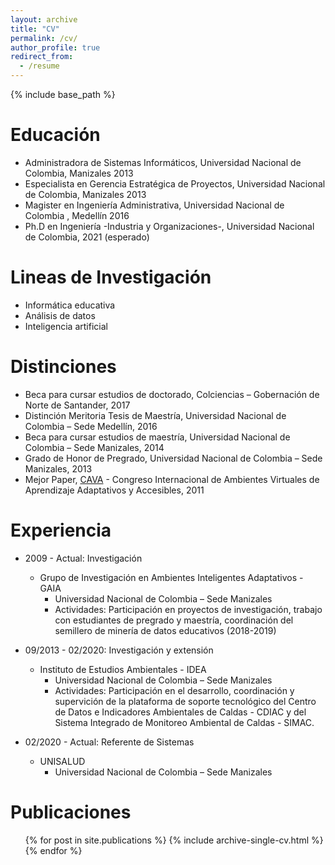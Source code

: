 ```yaml
---
layout: archive
title: "CV"
permalink: /cv/
author_profile: true
redirect_from:
  - /resume
---
```


{% include base_path %}

Educación
======
* Administradora de Sistemas Informáticos, Universidad Nacional de Colombia, Manizales 2013
* Especialista en Gerencia Estratégica de Proyectos, Universidad Nacional de Colombia, Manizales 2013
* Magister en Ingeniería Administrativa, Universidad Nacional de Colombia , Medellín 2016
* Ph.D en Ingeniería -Industria y Organizaciones-, Universidad Nacional de Colombia, 2021 (esperado)

Lineas de Investigación
======
* Informática educativa
* Análisis de datos
* Inteligencia artificial

Distinciones
======
* Beca para cursar estudios de doctorado, Colciencias – Gobernación de Norte de Santander, 2017
* Distinción Meritoria Tesis de Maestría, Universidad Nacional de Colombia – Sede Medellín, 2016
* Beca para cursar estudios de maestría, Universidad Nacional de Colombia – Sede Manizales, 2014
* Grado de Honor de Pregrado, Universidad Nacional de Colombia – Sede Manizales, 2013
* Mejor Paper, [CAVA](http://cava-conference.info/cava/cava2011/memorias/) - Congreso Internacional de Ambientes Virtuales de Aprendizaje Adaptativos y Accesibles, 2011

Experiencia
======
* 2009 - Actual: Investigación
  * Grupo de Investigación en Ambientes Inteligentes Adaptativos - GAIA
    * Universidad Nacional de Colombia – Sede Manizales
    * Actividades: Participación en proyectos de investigación, trabajo con estudiantes de pregrado y maestría, coordinación del semillero de minería de datos educativos (2018-2019)

* 09/2013 - 02/2020: Investigación y extensión
  * Instituto de Estudios Ambientales - IDEA
    * Universidad Nacional de Colombia – Sede Manizales
    * Actividades: Participación en el desarrollo, coordinación y supervición de la plataforma de soporte tecnológico del Centro de Datos e Indicadores Ambientales de Caldas - CDIAC y del Sistema Integrado de Monitoreo Ambiental de Caldas - SIMAC.

* 02/2020 - Actual: Referente de Sistemas
  * UNISALUD
    * Universidad Nacional de Colombia – Sede Manizales
  

Publicaciones
======
  <ul>{% for post in site.publications %}
    {% include archive-single-cv.html %}
  {% endfor %}</ul>
  

<!-- Talks
======
  <ul>{% for post in site.talks %}
    {% include archive-single-talk-cv.html %}
  {% endfor %}</ul>
  
Teaching
======
  <ul>{% for post in site.teaching %}
    {% include archive-single-cv.html %}
  {% endfor %}</ul>
  
Service and leadership
======
* Currently signed in to 43 different slack teams -->
